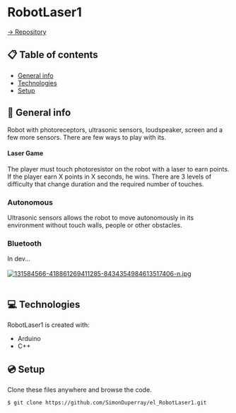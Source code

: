 # RobotLaser1

[-> Repository](https://github.com/SimonDuperray/el_RobotLaser1)

## :clipboard: Table of contents
* [General info](#general-info)
* [Technologies](#technologies)
* [Setup](#setup)

## :page_facing_up: General info
Robot with photoreceptors, ultrasonic sensors, loudspeaker, screen and a few more sensors. There are few ways to play with its.
#### Laser Game
The player must touch photoresistor on the robot with a laser to earn points. If the player earn X points in X seconds, he wins.
There are 3 levels of difficulty that change duration and the required number of touches.
### Autonomous
Ultrasonic sensors allows the robot to move autonomously in its environment without touch walls, people or other obstacles.
### Bluetooth
In dev...<br><br>
[![131584566-418861269411285-8434354984613517406-n.jpg](https://i.postimg.cc/3xN2RB0D/131584566-418861269411285-8434354984613517406-n.jpg)](https://postimg.cc/HrGrvb2p)<br><br>
	
## :computer: Technologies
RobotLaser1 is created with:
* Arduino
* C++
	
## :cd: Setup
Clone these files anywhere and browse the code.
```batch
$ git clone https://github.com/SimonDuperray/el_RobotLaser1.git
```
